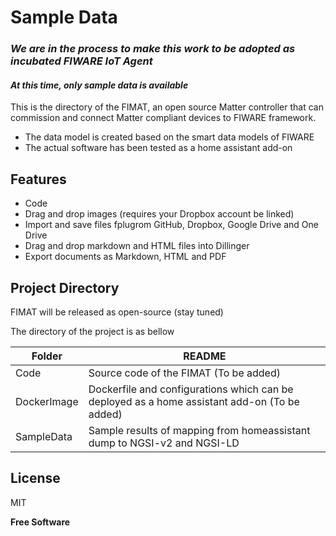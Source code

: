# Sample Data

### _We are in the process to make this work to be adopted as incubated FIWARE IoT Agent_
#### _At this time, only sample data is available_
This is the directory of the FIMAT, an open source Matter controller that can commission and connect Matter compliant devices to FIWARE framework.
- The data model is created based on the smart data models of FIWARE
- The actual software has been tested as a home assistant add-on 

## Features

- Code
- Drag and drop images (requires your Dropbox account be linked)
- Import and save files fplugrom GitHub, Dropbox, Google Drive and One Drive
- Drag and drop markdown and HTML files into Dillinger
- Export documents as Markdown, HTML and PDF

## Project Directory

FIMAT will be released as open-source (stay tuned)

The directory of the project is as bellow

| Folder | README |
| ------ | ------ |
| Code | Source code of the FIMAT (To be added) |
| DockerImage | Dockerfile and configurations which can be deployed as a home assistant add-on (To be added) |
| SampleData | Sample results of mapping from homeassistant dump to NGSI-v2 and NGSI-LD |

## License

MIT

**Free Software**

